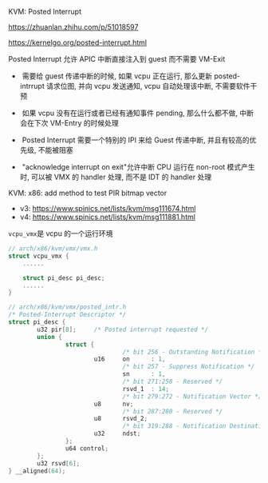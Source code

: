 
KVM: Posted Interrupt

https://zhuanlan.zhihu.com/p/51018597

https://kernelgo.org/posted-interrupt.html


Posted Interrupt 允许 APIC 中断直接注入到 guest 而不需要 VM-Exit

-  需要给 guest 传递中断的时候, 如果 vcpu 正在运行, 那么更新 posted-intrrupt 请求位图, 并向 vcpu 发送通知, vcpu 自动处理该中断, 不需要软件干预

-  如果 vcpu 没有在运行或者已经有通知事件 pending, 那么什么都不做, 中断会在下次 VM-Entry 的时候处理

-  Posted Interrupt 需要一个特别的 IPI 来给 Guest 传递中断, 并且有较高的优先级, 不能被阻塞

-  "acknowledge interrupt on exit"允许中断 CPU 运行在 non-root 模式产生时, 可以被 VMX 的 handler 处理, 而不是 IDT 的 handler 处理


KVM: x86: add method to test PIR bitmap vector
* v3: https://www.spinics.net/lists/kvm/msg111674.html
* v4: https://www.spinics.net/lists/kvm/msg111881.html



`vcpu_vmx`是 vcpu 的一个运行环境

```cpp
// arch/x86/kvm/vmx/vmx.h
struct vcpu_vmx {
    ......

    struct pi_desc pi_desc;
    ......
}
```

```cpp
// arch/x86/kvm/vmx/posted_intr.h
/* Posted-Interrupt Descriptor */
struct pi_desc {
        u32 pir[8];     /* Posted interrupt requested */
        union {
                struct {
                                /* bit 256 - Outstanding Notification */
                        u16     on      : 1,
                                /* bit 257 - Suppress Notification */
                                sn      : 1,
                                /* bit 271:258 - Reserved */
                                rsvd_1  : 14;
                                /* bit 279:272 - Notification Vector */
                        u8      nv;
                                /* bit 287:280 - Reserved */
                        u8      rsvd_2;
                                /* bit 319:288 - Notification Destination */
                        u32     ndst;
                };
                u64 control;
        };
        u32 rsvd[6];
} __aligned(64);
```

